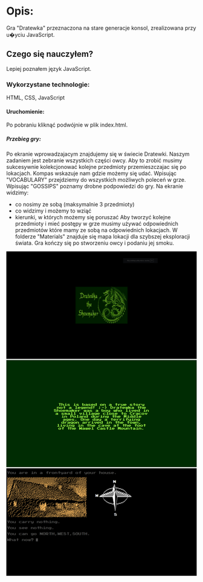 # Opis:
Gra "Dratewka" przeznaczona na stare generacje konsol, zrealizowana przy u�yciu JavaScript.

## Czego się nauczyłem?
Lepiej poznałem język JavaScript.

### Wykorzystane technologie:
HTML, CSS, JavaScript

#### Uruchomienie:
Po pobraniu kliknąć podwójnie w plik index.html.

##### Przebieg gry:
Po ekranie wprowadzajacym znajdujemy się w świecie Dratewki.
Naszym zadaniem jest zebranie wszystkich części owcy.
Aby to zrobić musimy sukcesywnie kolekcjonować kolejne przedmioty przemieszczajac się po lokacjach.
Kompas wskazuje nam gdzie możemy się udać.
Wpisując "VOCABULARY" przejdziemy do wszystkich możliwych poleceń w grze.
Wpisując "GOSSIPS" poznamy drobne podpowiedzi do gry.
Na ekranie widzimy:
- co nosimy ze sobą (maksymalnie 3 przedmioty)
- co widzimy i możemy to wziąć
- kierunki, w których możemy się poruszać
Aby tworzyć kolejne przedmioty i mieć postępy w grze musimy używać odpowiednich przedmiotów które mamy ze sobą na odpowiednich lokacjach.
W folderze "Materials" znajduje się mapa lokacji dla szybszej eksploracji świata.
Gra kończy się po stworzeniu owcy i podaniu jej smoku.

![1](./images/dratewka1.png) 
![2](./images/dratewka2.png) 
![3](./images/dratewka3.png) 
